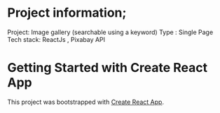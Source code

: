 # Project information;

Project: Image gallery (searchable using a keyword)
Type : Single Page
Tech stack: ReactJs , Pixabay API

# Getting Started with Create React App

This project was bootstrapped with [Create React App](https://github.com/facebook/create-react-app).
